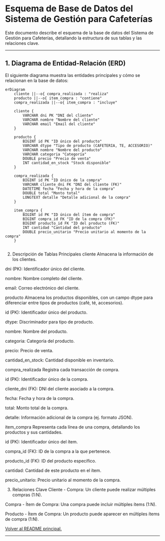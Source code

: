 # Esquema de Base de Datos del Sistema de Gestión para Cafeterías
Este documento describe el esquema de la base de datos del Sistema de Gestión para Cafeterías, detallando la estructura de sus tablas y las relaciones clave.

---

## 1. Diagrama de Entidad-Relación (ERD)
El siguiente diagrama muestra las entidades principales y cómo se relacionan en la base de datos:

```mermaid
erDiagram
    cliente ||--o{ compra_realizada : "realiza"
    producto ||--o{ item_compra : "contiene"
    compra_realizada ||--o{ item_compra : "incluye"

    cliente {
        VARCHAR dni PK "DNI del cliente"
        VARCHAR nombre "Nombre del cliente"
        VARCHAR email "Email del cliente"
    }

    producto {
        BIGINT id PK "ID único del producto"
        VARCHAR dtype "Tipo de producto (CAFETERIA, TE, ACCESORIO)"
        VARCHAR nombre "Nombre del producto"
        VARCHAR categoria "Categoría"
        DOUBLE precio "Precio de venta"
        INT cantidad_en_stock "Stock disponible"
    }

    compra_realizada {
        BIGINT id PK "ID único de la compra"
        VARCHAR cliente_dni FK "DNI del cliente (FK)"
        DATETIME fecha "Fecha y hora de la compra"
        DOUBLE total "Monto total"
        LONGTEXT detalle "Detalle adicional de la compra"
    }

    item_compra {
        BIGINT id PK "ID único del ítem de compra"
        BIGINT compra_id FK "ID de la compra (FK)"
        BIGINT producto_id FK "ID del producto (FK)"
        INT cantidad "Cantidad del producto"
        DOUBLE precio_unitario "Precio unitario al momento de la compra"
    }
    
   ```
    
2. Descripción de Tablas Principales
cliente
Almacena la información de los clientes.

dni (PK): Identificador único del cliente.

nombre: Nombre completo del cliente.

email: Correo electrónico del cliente.

producto
Almacena los productos disponibles, con un campo dtype para diferenciar entre tipos de productos (café, té, accesorios).

id (PK): Identificador único del producto.

dtype: Discriminador para tipo de producto.

nombre: Nombre del producto.

categoria: Categoría del producto.

precio: Precio de venta.

cantidad_en_stock: Cantidad disponible en inventario.

compra_realizada
Registra cada transacción de compra.

id (PK): Identificador único de la compra.

cliente_dni (FK): DNI del cliente asociado a la compra.

fecha: Fecha y hora de la compra.

total: Monto total de la compra.

detalle: Información adicional de la compra (ej. formato JSON).

item_compra
Representa cada línea de una compra, detallando los productos y sus cantidades.

id (PK): Identificador único del ítem.

compra_id (FK): ID de la compra a la que pertenece.

producto_id (FK): ID del producto específico.

cantidad: Cantidad de este producto en el ítem.

precio_unitario: Precio unitario al momento de la compra.

3. Relaciones Clave
Cliente - Compra: Un cliente puede realizar múltiples compras (1:N).

Compra - Ítem de Compra: Una compra puede incluir múltiples ítems (1:N).

Producto - Ítem de Compra: Un producto puede aparecer en múltiples ítems de compra (1:N).


[Volver al README principal.](../README.md)


---